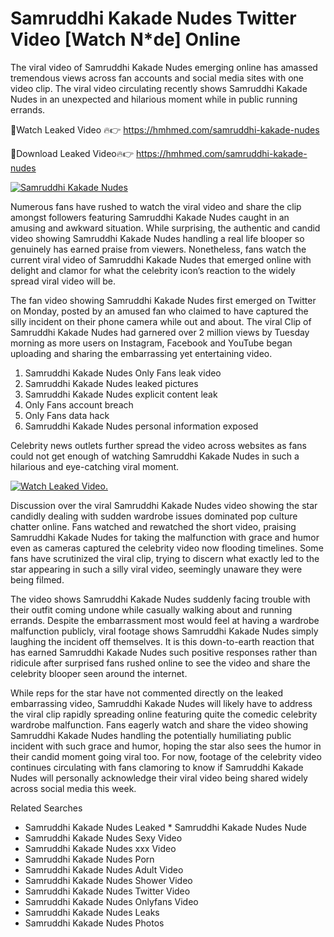 ﻿# Samruddhi Kakade Nudes Twitter Video [Watch N*de] Online

The viral video of ﻿Samruddhi Kakade Nudes emerging online has amassed tremendous views across fan accounts and social media sites with one video clip. The viral video circulating recently shows ﻿Samruddhi Kakade Nudes in an unexpected and hilarious moment while in public running errands. 

🔴Watch Leaked Video 🔥👉  https://hmhmed.com/samruddhi-kakade-nudes 

🔴Download Leaked Video🔥👉  https://hmhmed.com/samruddhi-kakade-nudes 

[![Samruddhi Kakade Nudes](https://i.imgur.com/dJHk4Zq.gif)](https://hmhmed.com/samruddhi-kakade-nudes)

Numerous fans have rushed to watch the viral video and share the clip amongst followers featuring ﻿Samruddhi Kakade Nudes caught in an amusing and awkward situation. While surprising, the authentic and candid video showing ﻿Samruddhi Kakade Nudes handling a real life blooper so genuinely has earned praise from viewers. Nonetheless, fans watch the current viral video of ﻿Samruddhi Kakade Nudes that emerged online with delight and clamor for what the celebrity icon’s reaction to the widely spread viral video will be.

The fan video showing ﻿Samruddhi Kakade Nudes first emerged on Twitter on Monday, posted by an amused fan who claimed to have captured the silly incident on their phone camera while out and about. The viral Clip of ﻿Samruddhi Kakade Nudes had garnered over 2 million views by Tuesday morning as more users on Instagram, Facebook and YouTube began uploading and sharing the embarrassing yet entertaining video. 

1. ﻿Samruddhi Kakade Nudes Only Fans leak video
2. ﻿Samruddhi Kakade Nudes leaked pictures
3. ﻿Samruddhi Kakade Nudes explicit content leak
4. Only Fans account breach
5. Only Fans data hack
6. ﻿Samruddhi Kakade Nudes personal information exposed

Celebrity news outlets further spread the video across websites as fans could not get enough of watching ﻿Samruddhi Kakade Nudes in such a hilarious and eye-catching viral moment. 

[![Watch Leaked Video.](https://miro.medium.com/v2/resize:fit:828/format:webp/1*cilzJN44JGOrTw9NJCrNHA.gif "Watch Leaked Video")](https://hmhmed.com/samruddhi-kakade-nudes)

Discussion over the viral ﻿Samruddhi Kakade Nudes video showing the star candidly dealing with sudden wardrobe issues dominated pop culture chatter online. Fans watched and rewatched the short video, praising ﻿Samruddhi Kakade Nudes for taking the malfunction with grace and humor even as cameras captured the celebrity video now flooding timelines. Some fans have scrutinized the viral clip, trying to discern what exactly led to the star appearing in such a silly viral video, seemingly unaware they were being filmed.

The video shows ﻿Samruddhi Kakade Nudes suddenly facing trouble with their outfit coming undone while casually walking about and running errands. Despite the embarrassment most would feel at having a wardrobe malfunction publicly, viral footage shows ﻿Samruddhi Kakade Nudes simply laughing the incident off themselves. It is this down-to-earth reaction that has earned ﻿Samruddhi Kakade Nudes such positive responses rather than ridicule after surprised fans rushed online to see the video and share the celebrity blooper seen around the internet.  

While reps for the star have not commented directly on the leaked embarrassing video, ﻿Samruddhi Kakade Nudes will likely have to address the viral clip rapidly spreading online featuring quite the comedic celebrity wardrobe malfunction. Fans eagerly watch and share the video showing ﻿Samruddhi Kakade Nudes handling the potentially humiliating public incident with such grace and humor, hoping the star also sees the humor in their candid moment going viral too. For now, footage of the celebrity video continues circulating with fans clamoring to know if ﻿Samruddhi Kakade Nudes will personally acknowledge their viral video being shared widely across social media this week.

Related Searches
* ﻿Samruddhi Kakade Nudes Leaked
﻿* Samruddhi Kakade Nudes Nude
* ﻿Samruddhi Kakade Nudes Sexy Video
* ﻿Samruddhi Kakade Nudes xxx Video
* ﻿Samruddhi Kakade Nudes Porn
* ﻿Samruddhi Kakade Nudes Adult Video
* ﻿Samruddhi Kakade Nudes Shower Video
* ﻿Samruddhi Kakade Nudes Twitter Video
* ﻿Samruddhi Kakade Nudes Onlyfans Video
* ﻿Samruddhi Kakade Nudes Leaks
* ﻿Samruddhi Kakade Nudes Photos